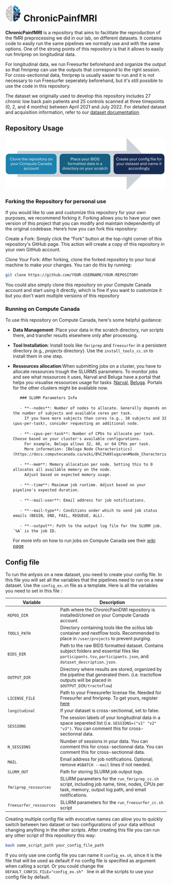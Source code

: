 #  <img src="assets/logo.png" alt="logo" width="50"/>   ChronicPainfMRI  
**ChronicPainfMRI** is a repository that aims to facilitate the reproduction of the fMRI preprocessing we did in our lab, on different datasets. It contains code to easily run the same pipelines we normally use and with the same options. One of the strong points of this repository is that it allows to easily run fmriprep on longitudinal data.

For longitudinal data, we run Freesurfer beforehand and organize the output so that fmriprep can use the outputs that correspond to the right session. For cross-sectionnal data, fmriprep is usually easier to run and it is not necessary to run Freesurfer seperately beforehand, but it's still possible to use the code in this repository.

The dataset we originally used to develop this repository includes 27 chronic low back pain patients and 25 controls scanned at three timepoints (0, 2, and 4 months) between April 2021 and July 2022. For detailed dataset and acquisition information, refer to our [dataset documentation](https://github.com/Tetreault-Pain-Imaging-Lab/dataset_LongitudinalNoTreatement).



## Repository Usage             

<img src="assets/diag_setup.png" alt="diagram1" width="500"/>   
   
### Forking the Repository for personal use
If you would like to use and customize this repository for your own purposes, we recommend forking it. Forking allows you to have your own version of this project that you can modify and maintain independently of the original codebase. Here’s how you can fork this repository:

Create a Fork: Simply click the “Fork” button at the top-right corner of this repository's GitHub page. This action will create a copy of this repository in your own GitHub account.

Clone Your Fork: After forking, clone the forked repository to your local machine to make your changes. You can do this by running:

```bash
git clone https://github.com/YOUR-USERNAME/YOUR-REPOSITORY
```

You could also simply clone this repository on your Compute Canada account and start using it directly, which is fine if you want to customize it but you don't want multiple versions of this repository

### Running on Compute Canada

To use this repository on Compute Canada, here's some helpful guidance:
- **Data Management**: Place your data in the scratch directory, run scripts there, and transfer results elsewhere only after processing.
    
- **Tool Installation**: Install tools like `fmriprep` and `freesurfer` in a persistent directory (e.g., *projects* directory). Use the `install_tools_cc.sh` to install them in one step.

- **Ressources allocation**:When submitting jobs on a cluster, you have to allocate ressources trough the SLURMS parameters. To monitor jobs and see what ressources it uses, Narval and Beluga have a portal that helps you visualise ressources usage for tasks :[Narval](https://portail.narval.calculquebec.ca), [Beluga](https://portail.beluga.calculquebec.ca).
Portals for the other clusters might be available now.

         ### SLURM Parameters Info
         
         - **--nodes**: Number of nodes to allocate. Generally depends on the number of subjects and available cores per task.  
           If you have more subjects than cores (e.g., 38 subjects and 32 cpus-per-task), consider requesting an additional node.
         
         - **--cpus-per-task**: Number of CPUs to allocate per task. Choose based on your cluster's available configurations.  
           For example, Beluga allows 32, 40, or 64 CPUs per task.  
           More information: [Beluga Node Characteristics](https://docs.computecanada.ca/wiki/B%C3%A9luga/en#Node_Characteristics)
         
         - **--mem**: Memory allocation per node. Setting this to 0 allocates all available memory on the node.  
           Adjust based on expected memory usage.
         
         - **--time**: Maximum job runtime. Adjust based on your pipeline's expected duration.
         
         - **--mail-user**: Email address for job notifications.
         
         - **--mail-type**: Conditions under which to send job status emails (BEGIN, END, FAIL, REQUEUE, ALL).
         
         - **--output**: Path to the output log file for the SLURM job. `%A` is the job ID.

     For more info on how to run jobs on Compute Canada see their [wiki page](https://docs.alliancecan.ca/wiki/Running_jobs)


## Config file
To run the anlysis on a new dataset, you need to create your config file. In this file you will set all the variables that the pipelines need to run on a new dataset. Use the `config_ex.sh` file as a template. Here is all the variables you need to set in this file :

| **Variable**           | **Description**                                                                                                                               |
|------------------------|-----------------------------------------------------------------------------------------------------------------------------------------------|
| `REPOS_DIR`            | Path where the ChronicPainDWI repository is installed/cloned on your Compute Canada account.                                                  |
| `TOOLS_PATH`           | Directory containing tools like the sclilus lab container and nextflow tools. Recommended to place in `/user/projects` to prevent purging.   |
| `BIDS_DIR`             | Path to the raw BIDS formatted dataset. Contains subject folders and essential files like `participants.tsv`, `participants.json`, and `dataset_description.json`. |
| `OUTPUT_DIR`           | Directory where results are stored, organized by the pipeline that generated them. (i.e. tractoflow outputs will be placed in `$OUTPUT_DIR/tractoflow`)                                                         |
| `LICENSE_FILE`   | Path to your Freesurefer license file. Needed for Freesurfer and fmriprep. To get yours, register [here](https://surfer.nmr.mgh.harvard.edu/registration.html)   |
| `longitudinal` | If your dataset is cross-sectionnal, set to false. | 
| `SESSIONS` | The session labels of your longitudinal data in a space separeted list (i.e. `SESSIONS=("v1" "v2" "v3")`. You can comment this for cross-sectionnal data.  |
| `N_SESSIONS` | Number of sessions in your data. You can comment this for cross-sectionnal data. You can comment this for cross-sectionnal data. |
| `MAIL`                 | Email address for job notifications. Optional; remove `#SBATCH --mail` lines if not needed.                                                  |
| `SLURM_OUT`            | Path for storing SLURM job output logs.                                                                                                       |
| `fmriprep_ressources`| SLURM parameters for the `run_fmriprep_cc.sh` script, including job name, time, nodes, CPUs per task, memory, output log path, and email notifications. |
| `freesurfer_ressources` |  SLURM parameters for the `run_freesurfer_cc.sh` script   |


Creating multiple config file with evocative names can allow you to quickly switch between two dataset or two configurations of your data without changing anything in the other scripts. After creating this file you can run any other script of this repository this way:

```bash
bash some_script_path your_config_file_path
```
If you only use one config file you can name it `config_ex.sh`, since it is the file that will be used as default if no config file is specified as argument when calling a script. Or you could change the `DEFAULT_CONFIG_FILE="config_ex.sh" ` line in all the scripts to use your config file by default.







